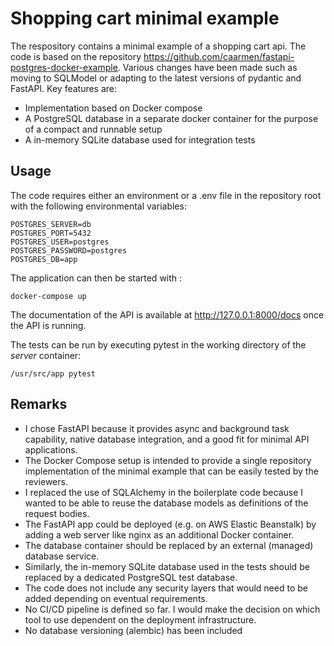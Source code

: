 # Shopping cart minimal example
The respository contains a minimal example of a shopping cart api.  The code is based on the repository https://github.com/caarmen/fastapi-postgres-docker-example. Various
 changes have been made such as moving to SQLModel or adapting to the latest versions of pydantic and FastAPI.
Key features are:

- Implementation based on Docker compose
- A PostgreSQL database in a separate docker container for the purpose of a compact and runnable setup
- A in-memory SQLite database used for integration tests

## Usage
The code requires either an environment or a .env file in the repository root with the 
following environmental variables:

    POSTGRES_SERVER=db
    POSTGRES_PORT=5432
    POSTGRES_USER=postgres
    POSTGRES_PASSWORD=postgres
    POSTGRES_DB=app

The application can then be started with :

    docker-compose up

The documentation of the API is available at http://127.0.0.1:8000/docs once the API is running.

The tests can be run by executing pytest in the working directory of the *server* container:

    /usr/src/app pytest


## Remarks

- I chose FastAPI because it provides async and background task capability, native database integration, and a good fit for minimal API applications.
- The Docker Compose setup is intended to provide a single repository implementation of the minimal example that can be easily tested by the reviewers.
- I replaced the use of SQLAlchemy in the boilerplate code because I wanted to be able to reuse the database models as definitions of the request bodies.
- The FastAPI app could be deployed (e.g. on AWS Elastic Beanstalk) by adding a web server like nginx as an additional Docker container.
- The database container should be replaced by an external (managed) database service.
- Similarly, the in-memory SQLite database used in the tests should be replaced by a dedicated
PostgreSQL test database.
- The code does not include any security layers that would need to be added depending on eventual requirements.
- No CI/CD pipeline is defined so far. I would make the decision on which tool to use dependent on the deployment infrastructure.
- No database versioning (alembic) has been included 

